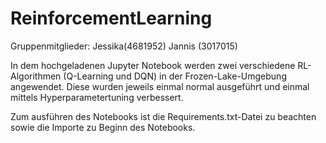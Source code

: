 # ReinforcementLearning

Gruppenmitglieder:
Jessika(4681952)
Jannis (3017015)

In dem hochgeladenen Jupyter Notebook werden zwei verschiedene RL-Algorithmen (Q-Learning und DQN) in der Frozen-Lake-Umgebung angewendet.
Diese wurden jeweils einmal normal ausgeführt und einmal mittels Hyperparametertuning verbessert.

Zum ausführen des Notebooks ist die Requirements.txt-Datei zu beachten sowie die Importe zu Beginn des Notebooks.
